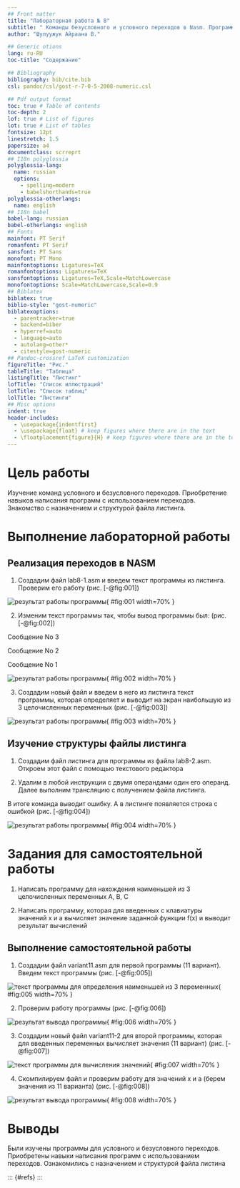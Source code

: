 ```yaml
---
## Front matter
title: "Лабораторная работа № 8"
subtitle: " Команды безусловного и условного переходов в Nasm. Программирование ветвлений."
author: "Шулуужук Айраана В."

## Generic otions
lang: ru-RU
toc-title: "Содержание"

## Bibliography
bibliography: bib/cite.bib
csl: pandoc/csl/gost-r-7-0-5-2008-numeric.csl

## Pdf output format
toc: true # Table of contents
toc-depth: 2
lof: true # List of figures
lot: true # List of tables
fontsize: 12pt
linestretch: 1.5
papersize: a4
documentclass: scrreprt
## I18n polyglossia
polyglossia-lang:
  name: russian
  options:
	- spelling=modern
	- babelshorthands=true
polyglossia-otherlangs:
  name: english
## I18n babel
babel-lang: russian
babel-otherlangs: english
## Fonts
mainfont: PT Serif
romanfont: PT Serif
sansfont: PT Sans
monofont: PT Mono
mainfontoptions: Ligatures=TeX
romanfontoptions: Ligatures=TeX
sansfontoptions: Ligatures=TeX,Scale=MatchLowercase
monofontoptions: Scale=MatchLowercase,Scale=0.9
## Biblatex
biblatex: true
biblio-style: "gost-numeric"
biblatexoptions:
  - parentracker=true
  - backend=biber
  - hyperref=auto
  - language=auto
  - autolang=other*
  - citestyle=gost-numeric
## Pandoc-crossref LaTeX customization
figureTitle: "Рис."
tableTitle: "Таблица"
listingTitle: "Листинг"
lofTitle: "Список иллюстраций"
lotTitle: "Список таблиц"
lolTitle: "Листинги"
## Misc options
indent: true
header-includes:
  - \usepackage{indentfirst}
  - \usepackage{float} # keep figures where there are in the text
  - \floatplacement{figure}{H} # keep figures where there are in the text
---
```


# Цель работы

Изучение команд условного и безусловного переходов. Приобретение навыков написания программ с использованием переходов. Знакомство с назначением и структурой файла листинга.

# Выполнение лабораторной работы

## Реализация переходов в NASM

1. Создадим файл lab8-1.asm и введем текст программы из листинга. Проверим его работу (рис. [-@fig:001])

![результат работы программы](image/photo1.jpg){ #fig:001 width=70% }

2. Изменим текст программы так, чтобы вывод программы был: (рис. [-@fig:002])

Сообщение No 3

Сообщение No 2

Сообщение No 1

![результат работы программы](image/photo2.jpg){ #fig:002 width=70% }

3. Создадим новый файл и введем в него из листинга текст программы, которая определяет и выводит на экран наибольшую из 3 целочисленных переменных (рис. [-@fig:003])

![результат работы программы](image/photo3.jpg){ #fig:003 width=70% }

## Изучение структуры файлы листинга

1. Создадим файл листинга для программы из файла lab8-2.asm. Откроем этот файл с помощью текстового редактора

2. Удалим в любой инструкции с двумя операндами один его операнд. Далее выполним трансляцию с получением файла листинга.

В итоге команда выводит ошибку. А в листинге появляется строка с ошибкой (рис. [-@fig:004])

![результат работы программы](image/photo4.jpg){ #fig:004 width=70% }

# Задания для самостоятельной работы 

1. Написать программу для нахождения наименьшей из 3 целочисленных переменных A, B, C

2. Написать программу, которая для введенных с клавиатуры значений х и а вычисляет значение заданной функции f(x) и выводит результат вычислений

## Выполнение самостоятельной работы 

1. Создадим файл variant11.asm для первой программы (11 вариант). Введем текст программы 
(рис. [-@fig:005])

![текст программы для определения наименьшей из 3 переменных](image/photo5.jpg){ #fig:005 width=70% }

2. Проверим работу программы (рис. [-@fig:006])

![результат вывода программы](image/photo6.jpg){ #fig:006 width=70% }

3. Создадим новый файл variant11-2 для второй программы, которая для введенных переменных вычисляет значения (11 вариант)  (рис. [-@fig:007])

![текст программы для вычисления значений](image/photo7.jpg){ #fig:007 width=70% }

4. Скомпилируем файл и проверим работу для значений х и а (берем значения из 11 варианта)
(рис. [-@fig:008])

![результат вывода программы](image/photo8.jpg){ #fig:008 width=70% }

# Выводы

Были изучены программы для условного и безусловного переходов. Приобретены навыки написания программ с использованием переходов. Ознакомились с назначением и структурой файла листина 


::: {#refs}
:::
